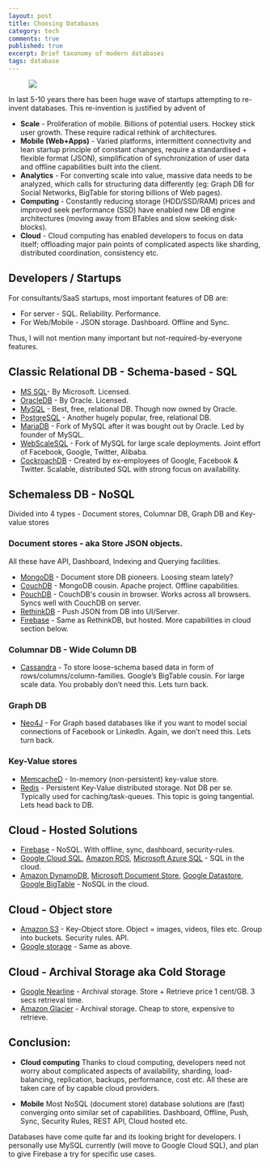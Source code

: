 ```yaml
---
layout: post
title: Choosing Databases
category: tech
comments: true
published: true
excerpt: Brief taxonomy of modern databases
tags: database
---
```


<figure>
 <a href="{{ site.url }}/images/blog/database.jpg"><img src="{{ site.url }}/images/blog/database.jpg"></a>
</figure>

In last 5-10 years there has been huge wave of startups attempting to re-invent databases. This re-invention is justified by advent of

+ **Scale** - Proliferation of mobile. Billions of potential users. Hockey stick user growth. These require radical rethink of architectures.  
+ **Mobile (Web+Apps)** - Varied platforms, intermittent connectivity and lean startup principle of constant changes, require a standardised + flexible format (JSON), simplification of synchronization of user data and offline capabilities built into the client.  
+ **Analytics** - For converting scale into value, massive data needs to be analyzed, which calls for structuring data differently (eg: Graph DB for Social Networks, BigTable for storing billions of Web pages).  
+ **Computing** - Constantly reducing storage (HDD/SSD/RAM) prices and improved seek performance (SSD) have enabled new DB engine architectures (moving away from BTables and slow seeking disk-blocks).    
+ **Cloud** - Cloud computing has enabled developers to focus on data itself; offloading major pain points of complicated aspects like sharding, distributed coordination, consistency etc.  

## Developers / Startups
For consultants/SaaS startups, most important features of DB are:  

- For server - SQL. Reliability. Performance.
- For Web/Mobile - JSON storage. Dashboard. Offline and Sync.

Thus, I will not mention many important but not-required-by-everyone features.

## Classic Relational DB - Schema-based - SQL

+ [MS SQL](http://www.microsoft.com/SQLServer‎)- By Microsoft. Licensed.
+ [OracleDB](https://www.oracle.com/database/) - By Oracle. Licensed.
+ [MySQL](http://dev.mysql.com/downloads/) - Best, free, relational DB. Though now owned by Oracle.
+ [PostgreSQL](http://www.postgresql.org/) - Another hugely popular, free, relational DB.
+ [MariaDB](https://mariadb.org/) - Fork of MySQL after it was bought out by Oracle. Led by founder of MySQL.
+ [WebScaleSQL](http://webscalesql.org) - Fork of MySQL for large scale deployments. Joint effort of Facebook, Google, Twitter, Alibaba.
+ [CockroachDB](https://www.cockroachlabs.com) - Created by ex-employees of Google, Facebook & Twitter. Scalable, distributed SQL with strong focus on availability.


## Schemaless DB - NoSQL
Divided into 4 types - Document stores, Columnar DB, Graph DB and Key-value stores

### Document stores - aka Store JSON objects.  
All these have API, Dashboard, Indexing and Querying facilities.

+ [MongoDB](https://www.mongodb.com/) - Document store DB pioneers. Loosing steam lately?
+ [CouchDB](http://couchdb.apache.org) - MongoDB cousin. Apache project. Offline capabilities.
+ [PouchDB](http://pouchdb.com) - CouchDB's cousin in browser. Works across all browsers. Syncs well with CouchDB on server.
+ [RethinkDB](https://www.rethinkdb.com/) - Push JSON from DB into UI/Server.
+ [Firebase](https://firebase.com) - Same as RethinkDB, but hosted. More capabilities in cloud section below.


### Columnar DB - Wide Column DB
+ [Cassandra](http://cassandra.apache.org/) - To store loose-schema based data in form of rows/columns/column-families. Google’s BigTable cousin. For large scale data. You probably don’t need this. Lets turn back.

### Graph DB
+ [Neo4J](http://neo4j.com) - For Graph based databases like if you want to model social connections of Facebook or LinkedIn. Again, we don’t need this. Lets turn back.

### Key-Value stores

+ [MemcacheD](https://memcached.org/) - In-memory (non-persistent) key-value store.  
+ [Redis](http://redis.io) - Persistent Key-Value distributed storage. Not DB per se. Typically used for caching/task-queues. This topic is going tangential. Lets head back to DB.


## Cloud - Hosted Solutions

+ [Firebase](https://firebase.com) - NoSQL. With offline, sync, dashboard, security-rules.
+ [Google Cloud SQL](https://cloud.google.com/sql/), [Amazon RDS](https:/aws.amazon.com/rds‎), [Microsoft Azure SQL](https://azure.microsoft.com/en-in/services/sql-database/) - SQL in the cloud.
+ [Amazon DynamoDB](https://aws.amazon.com/dynamodb/), [Microsoft Document Store](https://azure.microsoft.com/en-in/services/documentdb/), [Google Datastore](https://cloud.google.com/datastore/), [Google BigTable](https://cloud.google.com/bigtable/) - NoSQL in the cloud.

## Cloud - Object store

+ [Amazon S3](https://aws.amazon.com/s3/) - Key-Object store. Object = images, videos, files etc. Group into buckets. Security rules. API.
+ [Google storage](https://cloud.google.com/storage) -  Same as above.

## Cloud - Archival Storage aka Cold Storage

+ [Google Nearline](https://cloud.google.com/storage-nearline/) - Archival storage. Store + Retrieve price 1 cent/GB. 3 secs retrieval time.  
+ [Amazon Glacier](https://aws.amazon.com/glacier/pricing/) - Archival storage. Cheap to store, expensive to retrieve.

## Conclusion:

+ **Cloud computing**
Thanks to cloud computing, developers need not worry about complicated aspects of availability, sharding, load-balancing, replication, backups, performance, cost etc. All these are taken care of by capable cloud providers.

+ **Mobile**
Most NoSQL (document store) database solutions are (fast) converging onto similar set of capabilities. Dashboard, Offline, Push, Sync, Security Rules, REST API, Cloud hosted etc.

Databases have come quite far and its looking bright for developers. I personally use MySQL currently (will move to Google Cloud SQL), and plan to give Firebase a try for specific use cases.

